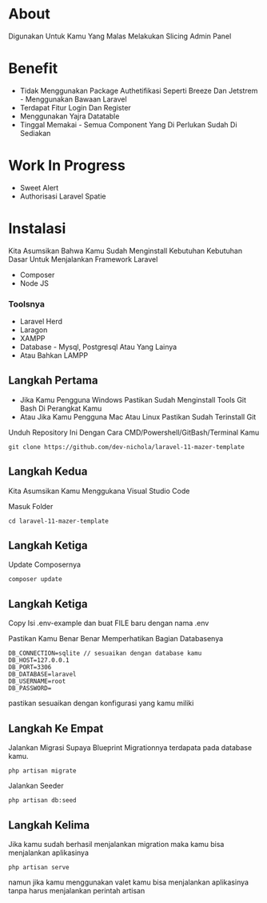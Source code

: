 # About
Digunakan Untuk Kamu Yang Malas Melakukan Slicing Admin Panel

# Benefit
- Tidak Menggunakan Package Authetifikasi Seperti Breeze Dan Jetstrem - Menggunakan Bawaan Laravel
- Terdapat Fitur Login Dan Register
- Menggunakan Yajra Datatable
- Tinggal Memakai - Semua Component Yang Di Perlukan Sudah Di Sediakan

# Work In Progress
- Sweet Alert
- Authorisasi Laravel Spatie

# Instalasi
Kita Asumsikan Bahwa Kamu Sudah Menginstall Kebutuhan Kebutuhan Dasar Untuk Menjalankan Framework Laravel
- Composer
- Node JS

### Toolsnya
- Laravel Herd
- Laragon
- XAMPP
- Database - Mysql, Postgresql Atau Yang Lainya
- Atau Bahkan LAMPP

## Langkah Pertama
- Jika Kamu Pengguna Windows Pastikan Sudah Menginstall Tools Git Bash Di Perangkat Kamu
- Atau Jika Kamu Pengguna Mac Atau Linux Pastikan Sudah Terinstall Git
  
Unduh Repository Ini Dengan Cara CMD/Powershell/GitBash/Terminal Kamu
```
git clone https://github.com/dev-nichola/laravel-11-mazer-template
```
## Langkah Kedua
Kita Asumsikan Kamu Menggukana Visual Studio Code

Masuk Folder 
```
cd laravel-11-mazer-template
```

## Langkah Ketiga
Update Composernya
```
composer update
```

## Langkah Ketiga
Copy Isi .env-example dan buat FILE baru dengan nama .env

Pastikan Kamu Benar Benar Memperhatikan Bagian Databasenya
```
DB_CONNECTION=sqlite // sesuaikan dengan database kamu
DB_HOST=127.0.0.1
DB_PORT=3306
DB_DATABASE=laravel
DB_USERNAME=root
DB_PASSWORD=
```
pastikan sesuaikan dengan konfigurasi yang kamu miliki

## Langkah Ke Empat
Jalankan Migrasi Supaya Blueprint Migrationnya terdapata pada database kamu.
```
php artisan migrate
```

Jalankan Seeder
```
php artisan db:seed
```

## Langkah Kelima
Jika kamu sudah berhasil menjalankan migration maka kamu bisa menjalankan aplikasinya
```
php artisan serve
```
namun jika kamu menggunakan valet kamu bisa menjalankan aplikasinya tanpa harus menjalankan perintah artisan
